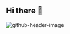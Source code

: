 ## Hi there 👋
![github-header-image](https://github.com/user-attachments/assets/ac3d1e09-2629-4e49-baf4-6103595728e0)

<!--
**Dermot10/dermot10** is a ✨ _special_ ✨ repository because its `README.md` (this file) appears on your GitHub profile.

Here are some ideas to get you started:

- 🔭 I’m currently working on ...
- 🌱 I’m currently learning ...
- 👯 I’m looking to collaborate on ...
- 🤔 I’m looking for help with ...
- 💬 Ask me about ...
- 📫 How to reach me: ...
- 😄 Pronouns: ...
- ⚡ Fun fact: ...
-->
